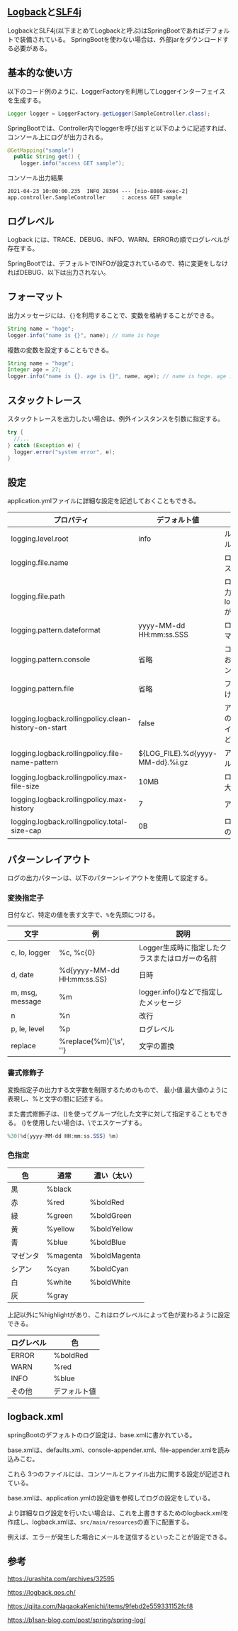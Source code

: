## [Logback](#)と[SLF4j](https://www.slf4j.org/download.html)

LogbackとSLF4j(以下まとめてLogbackと呼ぶ)はSpringBootであればデフォルトで装備されている。
SpringBootを使わない場合は、外部jarをダウンロードする必要がある。

## 基本的な使い方

以下のコード例のように、LoggerFactoryを利用してLoggerインターフェイスを生成する。

```Java
Logger logger = LoggerFactory.getLogger(SampleController.class);
```

SpringBootでは、Controller内でloggerを呼び出すと以下のように記述すれば、コンソール上にログが出力される。

```Java
@GetMapping("sample")
  public String get() {
    logger.info("access GET sample");
```

コンソール出力結果

```console
2021-04-23 10:00:00.235  INFO 28304 --- [nio-8080-exec-2] app.controller.SampleController     : access GET sample
```

## ログレベル

Logback には、TRACE、DEBUG、INFO、WARN、ERRORの順でログレベルが存在する。

SpringBootでは、デフォルトでINFOが設定されているので、特に変更をしなければDEBUG、以下は出力されない。

## フォーマット

出力メッセージには、`{}`を利用することで、変数を格納することができる。

```Java
String name = "hoge";
logger.info("name is {}", name); // name is hoge
```

複数の変数を設定することもできる。

```Java
String name = "hoge";
Integer age = 27; 
logger.info("name is {}. age is {}", name, age); // name is hoge. age is 27
```

## スタックトレース

スタックトレースを出力したい場合は、例外インスタンスを引数に指定する。

```Java
try {
  //...
} catch (Exception e) {
  logger.error("system error", e);
}
```

## 設定

application.ymlファイルに詳細な設定を記述しておくこともできる。

プロパティ|デフォルト値|説明
--|--|--
logging.level.root|info|ルートのログレベル
logging.file.name|	|ログファイルのパス
logging.file.path|	|ログファイルの出力先フォルダパス logging.file.nameが優先される
logging.pattern.dateformat|yyyy-MM-dd HH:mm:ss.SSS|ログの日付フォーマット
logging.pattern.console|省略|コンソール出力における出力パターン
logging.pattern.file|省略|ファイル出力における出力パターン
logging.logback.rollingpolicy.clean-history-on-start|false|アプリケーションの起動時にアーカイブを削除するかどうか
logging.logback.rollingpolicy.file-name-pattern|${LOG_FILE}.%d{yyyy-MM-dd}.%i.gz|アーカイブファイル名のパターン
logging.logback.rollingpolicy.max-file-size|10MB|ログファイルの最大サイズ
logging.logback.rollingpolicy.max-history|7|アーカイブ日数
logging.logback.rollingpolicy.total-size-cap|0B|ログバックアップの合計サイズ

## パターンレイアウト

ログの出力パターンは、以下のパターンレイアウトを使用して設定する。

### 変換指定子

日付など、特定の値を表す文字で、`%`を先頭につける。

文字|例|説明
--|--|--
c, lo, logger	| %c, %c{0}	| Logger生成時に指定したクラスまたはロガーの名前
d, date	| %d{yyyy-MM-dd HH:mm:ss.SS} | 日時
m, msg, message	| %m |	logger.info()などで指定したメッセージ
n | %n | 改行
p, le, level | %p | ログレベル
replace	| %replace(%m){'\s', ''} | 文字の置換

### 書式修飾子

変換指定子の出力する文字数を制限するためのもので、 最小値.最大値のように表現し、%と文字の間に記述する。

また書式修飾子は、()を使ってグループ化した文字に対して指定することもできる。 ()を使用したい場合は、\でエスケープする。

```Java
%30(%d{yyyy-MM-dd HH:mm:ss.SSS} %m)
```

### 色指定

色|通常|濃い（太い）
--|--|--
黒|%black|
赤|%red|%boldRed
緑|%green|%boldGreen
黄|%yellow|%boldYellow
青|%blue|%boldBlue
マゼンタ|%magenta|%boldMagenta
シアン|%cyan|%boldCyan
白|%white|%boldWhite
灰|%gray|

上記以外に%highlightがあり、これはログレベルによって色が変わるように設定できる。

ログレベル | 色
--|--
ERROR|%boldRed
WARN|%red
INFO|%blue
その他|デフォルト値

## logback.xml

springBootのデフォルトのログ設定は、base.xmlに書かれている。

base.xmlは、defaults.xml、console-appender.xml、file-appender.xmlを読み込みこむ。 

これら 3つのファイルには、コンソールとファイル出力に関する設定が記述されている。

base.xmlは、application.ymlの設定値を参照してログの設定をしている。

より詳細なログ設定を行いたい場合は、これを上書きするためのlogback.xmlを作成し、logback.xmlは、`src/main/resources`の直下に配置する。

例えば、エラーが発生した場合にメールを送信するといったことが設定できる。

## 参考

https://urashita.com/archives/32595

https://logback.qos.ch/

https://qiita.com/NagaokaKenichi/items/9febd2e559331152fcf8

https://b1san-blog.com/post/spring/spring-log/

